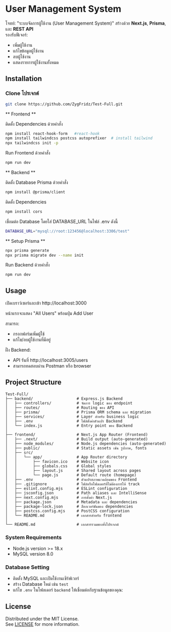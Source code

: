 # User Management System

โจทย์: "ระบบจัดการผู้ใช้งาน (User Management System)" สร้างด้วย **Next.js**, **Prisma**, และ **REST API**  
รองรับฟีเจอร์:
- เพิ่มผู้ใช้งาน
- แก้ไขข้อมูลผู้ใช้งาน
- ลบผู้ใช้งาน
- แสดงรายการผู้ใช้งานทั้งหมด

## Installation

###  Clone โปรเจกต์

```bash
git clone https://github.com/ZygFridz/Test-Full.git
```

** Frontend **

ติดตั้ง Dependencies ด้วยคำสั่ง

```bash
npm install react-hook-form   #react-hook
npm install tailwindcss postcss autoprefixer  # install tailwind
npx tailwindcss init -p
```

Run Frontend ด้วยคำสั่ง 
```bash
npm run dev
```

** Backend **

ติดตั้ง Database Prisma ด้วยคำสั่ง 
```bash
npm install @prisma/client
```
ติดตั้ง Dependencies
```bash
npm install cors
```

เชื่อมต่อ Database โดยใส่ DATABASE_URL ในไฟล์ .env ดังนี้
```bash
DATABASE_URL="mysql://root:123456@localhost:3306/test"
```

** Setup Prisma **

```bash
npx prisma generate
npx prisma migrate dev --name init
```

Run Backend ด้วยคำสั่ง 
```bash
npm run dev
```
## Usage

เปิดเบราว์เซอร์และเข้า http://localhost:3000

หน้าแรกจะแสดง "All Users" พร้อมปุ่ม Add User

สามารถ:

- กรอกฟอร์มเพิ่มผู้ใช้
- แก้ไข/ลบผู้ใช้งานที่มีอยู่

ฝั่ง Backend:

- API รันที่ http://localhost:3005/users
- สามารถทดสอบผ่าน Postman หรือ browser

## Project Structure
```
Test-Full/
├── backend/                   # Express.js Backend
│   ├── controllers/           # จัดการ logic ของ endpoint
│   ├── routes/                # Routing ของ API
│   ├── prisma/                # Prisma ORM schema และ migration
│   ├── services/              # Layer สำหรับ business logic
│   ├── .env                   # ไฟล์ตั้งค่าตัวแปร Backend
│   └── index.js               # Entry point ของ Backend
│
├── frontend/                  # Next.js App Router (Frontend)
│   ├── .next/                 # Build output (auto-generated)
│   ├── node_modules/          # Node.js dependencies (auto-generated)
│   ├── public/                # Static assets เช่น รูปภาพ, fonts
│   ├── src/
│   │   └── app/               # App Router directory
│   │       ├── favicon.ico    # Website icon
│   │       ├── globals.css    # Global styles
│   │       ├── layout.js      # Shared layout across pages
│   │       └── page.js        # Default route (homepage)
│   ├── .env                   # ตัวแปรสภาพแวดล้อมของ Frontend
│   ├── .gitignore             # ไฟล์หรือโฟลเดอร์ที่ไม่ต้องการให้ track
│   ├── eslint.config.mjs      # ESLint configuration
│   ├── jsconfig.json          # Path aliases และ IntelliSense
│   ├── next.config.mjs        # การตั้งค่า Next.js
│   ├── package.json           # Metadata และ dependencies
│   ├── package-lock.json      # ล็อกเวอร์ชันของ dependencies
│   ├── postcss.config.mjs     # PostCSS configuration
│   └── README.md              # เอกสารสำหรับ frontend
│
└── README.md                  # เอกสารรวมของทั้งโปรเจกต์
```

### System Requirements

- Node.js  version >= 18.x
- MySQL version 8.0  

### Database Setting

- ติดตั้ง MySQL และเปิดใช้งานเซิร์ฟเวอร์
- สร้าง Database ใหม่ เช่น `test`
- แก้ไข `.env` ในโฟลเดอร์ `backend` ให้เชื่อมต่อกับฐานข้อมูลของคุณ:

## License

Distributed under the MIT License.  
See [LICENSE](https://choosealicense.com/licenses/mit/) for more information.
